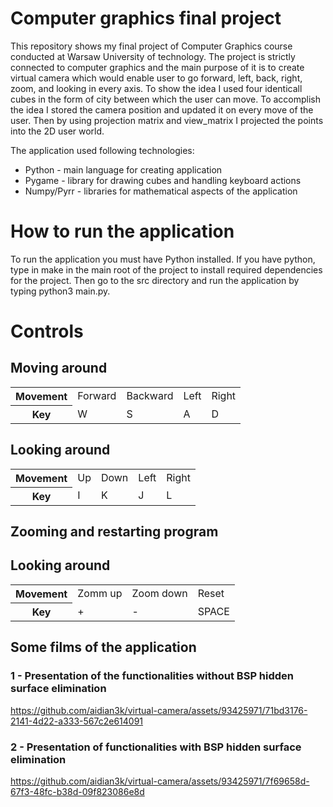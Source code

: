 # Computer graphics final project
This repository shows my final project of Computer Graphics course conducted at Warsaw University of technology. The project is strictly connected to computer 
graphics and the main purpose of it is to create virtual camera which would enable user to go forward, left, back, right, zoom, and looking in every axis. To show
the idea I used four identicall cubes in the form of city between which the user can move. To accomplish the idea I stored the camera position and updated it on every
move of the user. Then by using projection matrix and view_matrix I projected the points into the 2D user world. 

The application used following technologies:
- Python - main language for creating application
- Pygame - library for drawing cubes and handling keyboard actions
- Numpy/Pyrr - libraries for mathematical aspects of the application

# How to run the application
To run the application you must have Python installed. If you have python, type in make in the main root of the project to install required dependencies for the project. Then go to the
src directory and run the application by typing python3 main.py.

# Controls

## Moving around
<table>
  <tr>
    <th>Movement</th>
    <td>Forward</td>
    <td>Backward</td>
    <td>Left</td>
    <td>Right</td>
  </tr>
  <tr>
    <th>Key</th>
    <td>W</td>
    <td>S</td>
    <td>A</td>
    <td>D</td>
  </tr>
</table>

## Looking around
<table>
  <tr>
    <th>Movement</th>
    <td>Up</td>
    <td>Down</td>
    <td>Left</td>
    <td>Right</td>
  </tr>
  <tr>
    <th>Key</th>
    <td>I</td>
    <td>K</td>
    <td>J</td>
    <td>L</td>
  </tr>
</table>

## Zooming and restarting program
## Looking around
<table>
  <tr>
    <th>Movement</th>
    <td>Zomm up</td>
    <td>Zoom down</td>
    <td>Reset</td>
  </tr>
  <tr>
    <th>Key</th>
    <td>+</td>
    <td>-</td>
    <td>SPACE</td>
  </tr>
</table>

## Some films of the application

### 1 - Presentation of the functionalities without BSP hidden surface elimination
https://github.com/aidian3k/virtual-camera/assets/93425971/71bd3176-2141-4d22-a333-567c2e614091

### 2 - Presentation of functionalities with BSP hidden surface elimination
https://github.com/aidian3k/virtual-camera/assets/93425971/7f69658d-67f3-48fc-b38d-09f823086e8d







